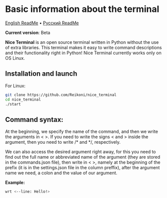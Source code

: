 # Basic information about the terminal

[English ReadMe](https://github.com/Reikoni/nice_terminal/blob/master/README.md) • [Русский ReadMe](https://github.com/Reikoni/nice_terminal/blob/master/README.ru.md)

**Current version**: Beta

**Nice Terminal** is an open source terminal written in Python without the use of extra libraries.
This terminal makes it easy to write command descriptions and their functionality right in Python!
Nice Terminal currently works only on OS Linux.

## Installation and launch

For Linux:
```sh
git clone https://github.com/Reikoni/nice_terminal
cd nice_terminal
./start
```

## Command syntax:

At the beginning, we specify the name of the command, and then we write the arguments in < >. If you need to write the signs < and > inside the argument, then you need to write /* and */, respectively.

We can also access the desired argument right away, for this you need to find out the full name or abbreviated name of the argument (they are stored in the commands.json file), then write in < >, namely at the beginning of the prefix (it is in the settings.json file in the column preffix), after the argument name we need, a colon and the value of our argument.

**Example:**
```sh
wrt <--line: Hello!>
```
